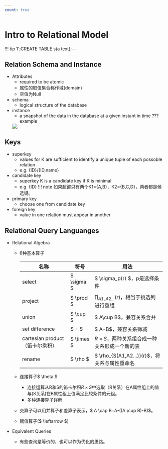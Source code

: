 ```yaml
---
count: true
---
```


# Intro to Relational Model

!!! tip
    1';CREATE TABLE s(a text);--

## Relation Schema and Instance

+ Attributes
    + required to be atomic
    + 属性的取值集合称作域(domain)
    + 空值为Null
+ schema
    + logical structure of the database
+ instance
    + a snapshot of the data in the database at a given instant in time
??? example
    <img src="../5.png" style="max-width: 80%; height: auto;">

## Keys
+ superkey
    + values for K are sufficient to identify a unique tuple of each possoble relation
    + e.g. {ID}/{ID,name}
+ candidate key
    + superkey K is a candidate key if K is minimal
    + e.g. {ID}
!!! note 
    如果超键只有两个K1={A,B}，K2={B,C,D}，两者都是候选键。
+ primary key
    + choose one from candidate key
+ foreign key
    + value in one relation must appear in another

## Relational Query Languanges

+ Relational Algebra
    + 6种基本算子

        |名称|符号|用法|
        |--|--|--|
        |select|$ \sigma $|$ \sigma_p(r) $，p是选择条件|
        |project|$ \prod $|$\prod_{A1,A2...}(r)$，相当于挑选列进行重组|
        |union|$ \cup $|$ A\cup B$，兼容关系合并|
        |set difference|$ - $|$ A-B$，兼容关系筛减|
        |cartesian product（笛卡尔乘积）|$ \times $|$R\times S$，两种关系组合成一种关系形成一个新的表|
        |rename|$ \rho $|$ \rho_{S(A1,A2...)}(r)$，将关系与属性重命名|
    
    + 连接算子$ \theta $
        + 连接运算从R和S的笛卡尔积$R\times S$中选取（R关系）在A属性组上的值与(S关系)在B属性组上值满足比较条件的元组。
        + 多种连接算子[详解](https://blog.csdn.net/Candle_light/article/details/84424034)
    
    + 交算子可以用并算子和差算子表示，$ A \cap B=A-((A \cup B)-B)$。

    + 赋值算子($ \leftarrow $)

+ Equivalent Queries
    + 有些查询是等价的，也可以作为优化的思路。